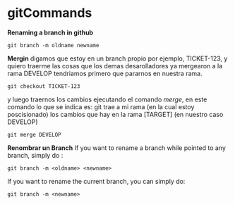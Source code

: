 # gitCommands

**Renaming a branch in github**
```
git branch -m oldname newname
```
**Mergin**
digamos que estoy en un branch propio por ejemplo, TICKET-123, y quiero traerme las cosas que los demas desarolladores ya mergearon a la rama DEVELOP tendriamos primero que pararnos en nuestra rama.
```
git checkout TICKET-123
```
y luego traernos los cambios ejecutando el comando _merge_, en este comando lo que se indica es:
git trae a mi rama (en la cual estoy poscisionado) los cambios que hay en la rama [TARGET] (en nuestro caso DEVELOP)
```
git merge DEVELOP
```
**Renombrar un Branch**
If you want to rename a branch while pointed to any branch, simply do :
```
git branch -m <oldname> <newname>
```
If you want to rename the current branch, you can simply do:
```
git branch -m <newname>
```

